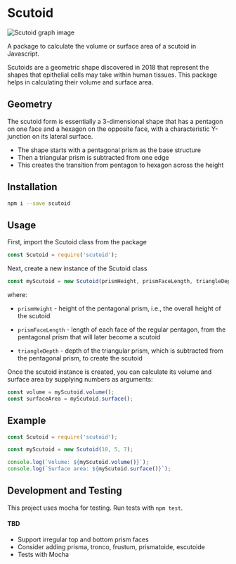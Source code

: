 # Scutoid

![Scutoid graph image](assets/images/scutoids.png)

A package to calculate the volume or surface area of a scutoid in Javascript.

Scutoids are a geometric shape discovered in 2018 that represent the shapes that epithelial cells may take within human tissues. This package helps in calculating their volume and surface area.

## Geometry

The scutoid form is essentially a 3-dimensional shape that has a pentagon on one face and a hexagon on the opposite face, with a characteristic Y-junction on its lateral surface.

- The shape starts with a pentagonal prism as the base structure
- Then a triangular prism is subtracted from one edge
- This creates the transition from pentagon to hexagon across the height

## Installation

```bash
npm i --save scutoid
```

## Usage

First, import the Scutoid class from the package
```js
const Scutoid = require('scutoid');
```

Next, create a new instance of the Scutoid class

```js
const myScutoid = new Scutoid(prismHeight, prismFaceLength, triangleDepth);
```

where:
- `prismHeight` - height of the pentagonal prism, i.e., the overall height of the scutoid

- `prismFaceLength` - length of each face of the regular pentagon, from the pentagonal prism that will later become a scutoid

- `triangleDepth` - depth of the triangular prism, which is subtracted from the pentagonal prism, to create the scutoid


Once the scutoid instance is created, you can calculate its volume and surface area by supplying numbers as arguments:
```js
const volume = myScutoid.volume();
const surfaceArea = myScutoid.surface();
```

## Example

```js
const Scutoid = require('scutoid');

const myScutoid = new Scutoid(10, 5, 7);

console.log(`Volume: ${myScutoid.volume()}`);
console.log(`Surface area: ${myScutoid.surface()}`);
```

## Development and Testing

This project uses mocha for testing. 
Run tests with `npm test`.

#### TBD

- Support irregular top and bottom prism faces
- Consider adding prisma, tronco, frustum, prismatoide, escutoide
- Tests with Mocha
